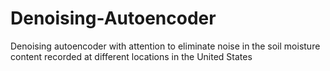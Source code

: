# Denoising-Autoencoder
Denoising autoencoder with attention to eliminate noise in the soil moisture content recorded at different locations in the United States
